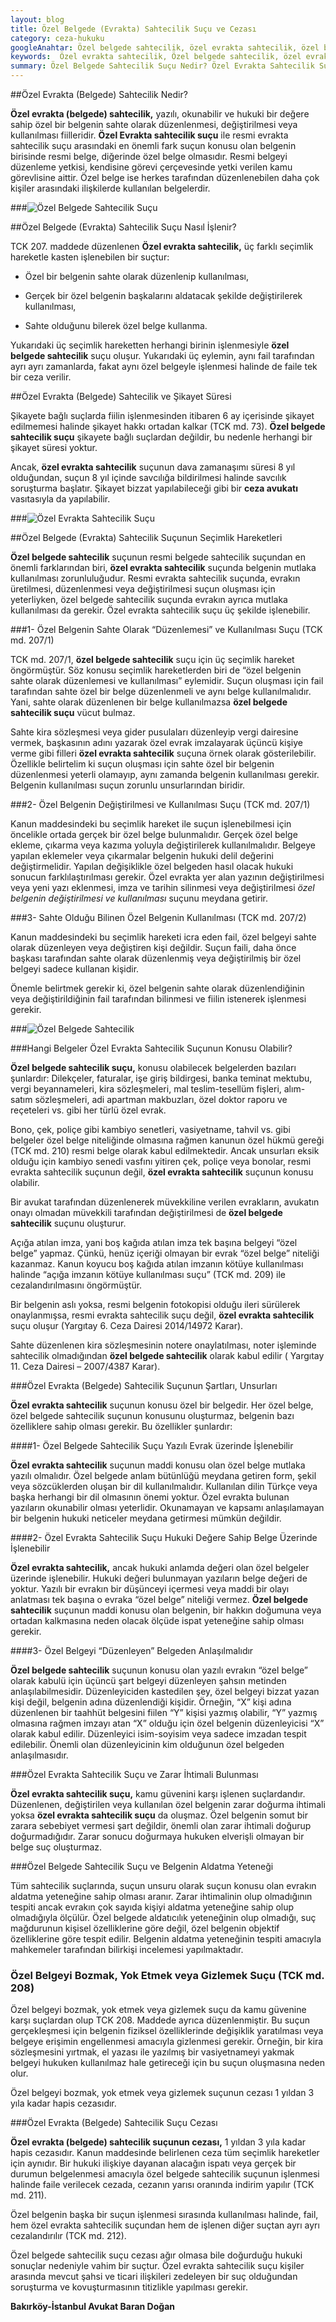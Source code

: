 ```yaml
---
layout: blog
title: Özel Belgede (Evrakta) Sahtecilik Suçu ve Cezası
category: ceza-hukuku
googleAnahtar: Özel belgede sahtecilik, özel evrakta sahtecilik, özel belgede sahtecilik suçu, özel evrakta sahtecilik cezası, Ceza avukatı, ağır ceza avukatı, bakırköy avukat
keywords:  Özel evrakta sahtecilik, Özel belgede sahtecilik, özel evrakta sahtecilik suçunun cezası, özel belgede sahtecilik suçu cezası, Ceza avukatı, avukat, ağır ceza avukatı, bakırköy avukat, istanbul avukat
summary: Özel Belgede Sahtecilik Suçu Nedir? Özel Evrakta Sahtecilik Suçunun Şartları, Özel Evrakta Sahtecilik Suçunun Seçimlik Hareketleri, Sahte Özel Belgenin Düzenlenmesi, Değiştirilmesi ve Kullanılması Suçu, Özel Belgede Sahtecilik Suçu Cezası
---
```


##Özel Evrakta (Belgede) Sahtecilik Nedir?

**Özel evrakta (belgede) sahtecilik,** yazılı, okunabilir ve hukuki bir değere sahip özel bir belgenin sahte olarak düzenlenmesi, değiştirilmesi veya kullanılması fiilleridir. **Özel Evrakta sahtecilik suçu** ile resmi evrakta sahtecilik suçu arasındaki en önemli fark suçun konusu olan belgenin birisinde resmi belge, diğerinde özel belge olmasıdır. Resmi belgeyi düzenleme yetkisi, kendisine görevi çerçevesinde yetki verilen kamu görevlisine aittir. Özel belge ise herkes tarafından düzenlenebilen daha çok kişiler arasındaki ilişkilerde kullanılan belgelerdir.

###![Özel Belgede Sahtecilik Suçu](https://camo.githubusercontent.com/3f008483007f6c791884aebb859fb9d88324987a/687474703a2f2f692e68697a6c69726573696d2e636f6d2f41676c576a762e6a7067 "Özel Belgede Sahtecilik Suçu")


##Özel Belgede (Evrakta) Sahtecilik Suçu Nasıl İşlenir?

TCK 207. maddede düzenlenen **Özel evrakta sahtecilik,** üç farklı seçimlik hareketle kasten işlenebilen bir suçtur: 

* Özel bir belgenin sahte olarak düzenlenip kullanılması,

* Gerçek bir özel belgenin başkalarını aldatacak şekilde değiştirilerek kullanılması,

* Sahte olduğunu bilerek özel belge kullanma.

Yukarıdaki üç seçimlik hareketten herhangi birinin işlenmesiyle **özel belgede sahtecilik** suçu oluşur. Yukarıdaki üç eylemin, aynı fail tarafından ayrı ayrı zamanlarda, fakat aynı özel belgeyle işlenmesi halinde de faile tek bir ceza verilir.

##Özel Evrakta (Belgede) Sahtecilik ve Şikayet Süresi

Şikayete bağlı suçlarda fiilin işlenmesinden itibaren 6 ay içerisinde şikayet edilmemesi halinde şikayet hakkı ortadan kalkar (TCK md. 73). **Özel belgede sahtecilik suçu** şikayete bağlı suçlardan değildir, bu nedenle herhangi bir şikayet süresi yoktur. 

Ancak, **özel evrakta sahtecilik** suçunun dava zamanaşımı süresi 8 yıl olduğundan, suçun 8 yıl içinde savcılığa bildirilmesi halinde savcılık soruşturma başlatır. Şikayet bizzat yapılabileceği gibi bir **ceza avukatı** vasıtasıyla da yapılabilir.



###![Özel Evrakta Sahtecilik Suçu](https://camo.githubusercontent.com/50e28fbf7b9c3eefe2f6b1b92aab0c460fc15e6a/687474703a2f2f692e68697a6c69726573696d2e636f6d2f62596f6d71472e6a7067 "Özel Evrakta Sahtecilik Suçu")


##Özel Belgede (Evrakta) Sahtecilik Suçunun Seçimlik Hareketleri

**Özel belgede sahtecilik** suçunun resmi belgede sahtecilik suçundan en önemli farklarından biri, **özel evrakta sahtecilik** suçunda belgenin mutlaka kullanılması zorunluluğudur. Resmi evrakta sahtecilik suçunda, evrakın üretilmesi, düzenlenmesi veya değiştirilmesi suçun oluşması için yeterliyken, özel belgede sahtecilik suçunda evrakın ayrıca mutlaka kullanılması da gerekir. Özel evrakta sahtecilik suçu üç şekilde işlenebilir.

###1- Özel Belgenin Sahte Olarak “Düzenlemesi”  ve Kullanılması Suçu (TCK md. 207/1)

TCK md. 207/1, **özel belgede sahtecilik** suçu için üç seçimlik hareket öngörmüştür. Söz konusu seçimlik hareketlerden biri de “özel belgenin sahte olarak düzenlemesi ve kullanılması” eylemidir. Suçun oluşması için fail tarafından sahte özel bir belge düzenlenmeli ve aynı belge kullanılmalıdır. Yani, sahte olarak düzenlenen bir belge kullanılmazsa **özel belgede sahtecilik suçu** vücut bulmaz.  

Sahte kira sözleşmesi veya gider pusulaları düzenleyip vergi dairesine vermek, başkasının adını yazarak özel evrak imzalayarak üçüncü kişiye verme gibi filleri **özel evrakta sahtecilik** suçuna örnek olarak gösterilebilir. 
Özellikle belirtelim ki suçun oluşması için sahte özel bir belgenin düzenlenmesi yeterli olamayıp, aynı zamanda belgenin kullanılması gerekir. Belgenin kullanılması suçun zorunlu unsurlarından biridir.

###2- Özel Belgenin Değiştirilmesi ve Kullanılması Suçu (TCK md. 207/1)

Kanun maddesindeki bu seçimlik hareket ile suçun işlenebilmesi için öncelikle ortada gerçek bir özel belge bulunmalıdır. Gerçek özel belge ekleme, çıkarma veya kazıma yoluyla değiştirilerek kullanılmalıdır.  Belgeye yapılan eklemeler veya çıkarmalar belgenin hukuki delil değerini değiştirmelidir. Yapılan değişiklikle özel belgeden hasıl olacak hukuki sonucun farklılaştırılması gerekir. Özel evrakta yer alan yazının değiştirilmesi veya yeni yazı eklenmesi, imza ve tarihin silinmesi veya değiştirilmesi *özel belgenin değiştirilmesi ve kullanılması* suçunu meydana getirir.

###3- Sahte Olduğu Bilinen Özel Belgenin Kullanılması (TCK md. 207/2)

Kanun maddesindeki bu seçimlik hareketi icra eden fail, özel belgeyi sahte olarak düzenleyen veya değiştiren kişi değildir. Suçun faili, daha önce başkası tarafından sahte olarak düzenlenmiş veya değiştirilmiş bir özel belgeyi sadece kullanan kişidir.

Önemle belirtmek gerekir ki, özel belgenin sahte olarak düzenlendiğinin veya değiştirildiğinin fail tarafından bilinmesi ve fiilin istenerek işlenmesi gerekir. 



###![Özel Belgede Sahtecilik](https://camo.githubusercontent.com/dddd06a7e2dd69cafaa31cfe90eb34c4721772fa/687474703a2f2f692e68697a6c69726573696d2e636f6d2f584a7a4145352e6a7067 "Özel Belgede Sahtecilik")


###Hangi Belgeler Özel Evrakta Sahtecilik Suçunun Konusu Olabilir?

**Özel belgede sahtecilik suçu,** konusu olabilecek belgelerden bazıları şunlardır: Dilekçeler, faturalar, işe giriş bildirgesi, banka teminat mektubu, vergi beyannameleri, kira sözleşmeleri, mal teslim-tesellüm fişleri, alım-satım sözleşmeleri, adi apartman makbuzları, özel doktor raporu ve reçeteleri vs. gibi her türlü özel evrak.

Bono, çek, poliçe gibi kambiyo senetleri, vasiyetname, tahvil vs. gibi belgeler özel belge niteliğinde olmasına rağmen kanunun özel hükmü gereği (TCK md. 210) resmi belge olarak kabul edilmektedir. Ancak unsurları eksik olduğu için kambiyo senedi vasfını yitiren çek, poliçe veya bonolar, resmi evrakta sahtecilik suçunun değil, **özel evrakta sahtecilik** suçunun konusu olabilir.

Bir avukat tarafından düzenlenerek müvekkiline verilen evrakların, avukatın onayı olmadan müvekkili tarafından değiştirilmesi de **özel belgede sahtecilik** suçunu oluşturur.

Açığa atılan imza, yani boş kağıda atılan imza tek başına belgeyi “özel belge” yapmaz. Çünkü, henüz içeriği olmayan bir evrak “özel belge” niteliği kazanmaz. Kanun koyucu boş kağıda atılan imzanın kötüye kullanılması halinde “açığa imzanın kötüye kullanılması suçu” (TCK md. 209) ile cezalandırılmasını öngörmüştür.

Bir belgenin aslı yoksa, resmi belgenin fotokopisi olduğu ileri sürülerek onaylanmışsa, resmi evrakta sahtecilik suçu değil, **özel evrakta sahtecilik** suçu oluşur (Yargıtay 6. Ceza Dairesi 2014/14972 Karar).

Sahte düzenlenen kira sözleşmesinin notere onaylatılması, noter işleminde sahtecilik olmadığından **özel belgede sahtecilik** olarak kabul edilir ( Yargıtay 11. Ceza Dairesi – 2007/4387 Karar).






###Özel Evrakta (Belgede) Sahtecilik Suçunun Şartları, Unsurları

**Özel evrakta sahtecilik** suçunun konusu özel bir belgedir.  Her özel belge, özel belgede sahtecilik suçunun konusunu oluşturmaz, belgenin bazı özelliklere sahip olması gerekir. Bu özellikler şunlardır:

####1- Özel Belgede Sahtecilik Suçu Yazılı Evrak üzerinde İşlenebilir

**Özel evrakta sahtecilik** suçunun maddi konusu olan özel belge mutlaka yazılı olmalıdır. Özel belgede anlam bütünlüğü meydana getiren form, şekil veya sözcüklerden oluşan bir dil kullanılmalıdır. Kullanılan dilin Türkçe veya başka herhangi bir dil olmasının önemi yoktur. Özel evrakta bulunan yazıların okunabilir olması yeterlidir. Okunamayan ve kapsamı anlaşılamayan bir belgenin hukuki neticeler meydana getirmesi mümkün değildir.

####2-  Özel Evrakta Sahtecilik Suçu Hukuki Değere Sahip Belge Üzerinde İşlenebilir

**Özel evrakta sahtecilik,** ancak hukuki anlamda değeri olan özel belgeler üzerinde işlenebilir. Hukuki değeri bulunmayan yazıların belge değeri de yoktur. Yazılı bir evrakın bir düşünceyi içermesi veya maddi bir olayı anlatması tek başına o evraka “özel belge” niteliği vermez. **Özel belgede sahtecilik** suçunun maddi konusu olan belgenin, bir hakkın doğumuna veya ortadan kalkmasına neden olacak ölçüde ispat yeteneğine sahip olması gerekir. 

####3- Özel Belgeyi “Düzenleyen” Belgeden Anlaşılmalıdır

**Özel belgede sahtecilik** suçunun konusu olan yazılı evrakın “özel belge” olarak kabulü için üçüncü şart belgeyi düzenleyen şahsın metinden anlaşılabilmesidir. Düzenleyiciden kastedilen şey, özel belgeyi bizzat yazan kişi değil, belgenin adına düzenlendiği kişidir. Örneğin, “X” kişi adına düzenlenen bir taahhüt belgesini fiilen “Y” kişisi yazmış olabilir, “Y” yazmış olmasına rağmen imzayı atan “X” olduğu için özel belgenin düzenleyicisi “X” olarak kabul edilir. 
Düzenleyici isim-soyisim veya sadece imzadan tespit edilebilir. Önemli olan düzenleyicinin kim olduğunun özel belgeden anlaşılmasıdır.





###Özel Evrakta Sahtecilik Suçu ve Zarar İhtimali Bulunması

**Özel evrakta sahtecilik suçu,** kamu güvenini karşı işlenen suçlardandır. Düzenlenen, değiştirilen veya kullanılan özel belgenin zarar doğurma ihtimali yoksa **özel evrakta sahtecilik suçu** da oluşmaz.  Özel belgenin somut bir zarara sebebiyet vermesi şart değildir, önemli olan zarar ihtimali doğurup doğurmadığıdır. Zarar sonucu doğurmaya hukuken elverişli olmayan bir belge suç oluşturmaz.

###Özel Belgede Sahtecilik Suçu ve Belgenin Aldatma Yeteneği

Tüm sahtecilik suçlarında, suçun unsuru olarak suçun konusu olan evrakın aldatma yeteneğine sahip olması aranır. Zarar ihtimalinin olup olmadığının tespiti ancak evrakın çok sayıda kişiyi aldatma yeteneğine sahip olup olmadığıyla ölçülür. Özel belgede aldatıcılık yeteneğinin olup olmadığı, suç mağdurunun kişisel özelliklerine göre değil, özel belgenin objektif özelliklerine göre tespit edilir. Belgenin aldatma yeteneğinin tespiti amacıyla mahkemeler tarafından bilirkişi incelemesi yapılmaktadır. 

### Özel Belgeyi Bozmak, Yok Etmek veya Gizlemek Suçu (TCK md. 208)

Özel belgeyi bozmak, yok etmek veya gizlemek suçu da kamu güvenine karşı suçlardan olup TCK 208. Maddede ayrıca düzenlenmiştir. Bu suçun gerçekleşmesi için belgenin fiziksel özelliklerinde değişiklik yaratılması veya belgeye erişimin engellenmesi amacıyla gizlenmesi gerekir. Örneğin, bir kira sözleşmesini yırtmak, el yazası ile yazılmış bir vasiyetnameyi yakmak belgeyi hukuken kullanılmaz hale getireceği için bu suçun oluşmasına neden olur.

Özel belgeyi bozmak, yok etmek veya gizlemek suçunun cezası 1 yıldan 3 yıla kadar hapis cezasıdır.



###Özel Evrakta (Belgede) Sahtecilik Suçu Cezası

**Özel evrakta (belgede) sahtecilik suçunun cezası,** 1 yıldan 3 yıla kadar hapis cezasıdır. Kanun maddesinde belirlenen ceza tüm seçimlik hareketler için aynıdır.
Bir hukuki ilişkiye dayanan alacağın ispatı veya gerçek bir durumun belgelenmesi amacıyla özel belgede sahtecilik suçunun işlenmesi halinde faile verilecek cezada, cezanın yarısı oranında indirim yapılır (TCK md. 211).

Özel belgenin başka bir suçun işlenmesi sırasında kullanılması halinde, fail, hem özel evrakta sahtecilik suçundan hem de işlenen diğer suçtan ayrı ayrı cezalandırılır (TCK md. 212).


Özel belgede sahtecilik suçu cezası ağır olmasa bile doğurduğu hukuki sonuçlar nedeniyle vahim bir suçtur. Özel evrakta sahtecilik suçu kişiler arasında mevcut şahsi ve ticari ilişkileri zedeleyen bir suç olduğundan soruşturma ve kovuşturmasının titizlikle yapılması gerekir.


**Bakırköy-İstanbul Avukat Baran Doğan**

